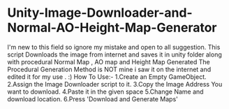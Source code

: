 # Unity-Image-Downloader-and-Normal-AO-Height-Map-Generator
I'm new to this field so ignore my mistake and open to all suggestion.
This script Downloads the image from internet and saves it in unity folder along with procedural Normal Map , AO map and Height Map Generated
The Procedural Generation Method is NOT mine i saw it on the internet and edited it for my use . :)
 How To Use:-
 1.Create an Empty GameObject.
 2.Assign the Image Downloader script to it.
 3.Copy the Image Address You want to download.
 4.Paste it in the given space
 5.Change Name and download location.
 6.Press 'Download and Generate Maps'
